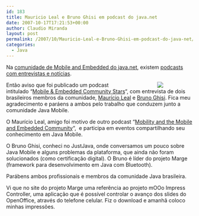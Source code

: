 ```yaml
---
id: 183
title: Mauricio Leal e Bruno Ghisi em podcast do java.net
date: 2007-10-17T17:21:53+00:00
author: Claudio Miranda
layout: post
permalink: /2007/10/Mauricio-Leal-e-Bruno-Ghisi-em-podcast-do-java-net/
categories:
  - Java
---
```

<more>

Na [comunidade de Mobile and Embedded do java.net](https://mobileandembedded.dev.java.net), existem [podcasts com entrevistas e notícias](http://today.java.net/pub/ct/mobileandembedded).&nbsp; 

<img src="http://www.java.net/images/tiles/111-MECP.gif" align="right" border="0" hspace="80" />

Então aviso que foi publicado um podcast intitulado &#8220;[Mobile & Embedded Community Stars](http://today.java.net/pub/a/today/2007/10/16/javamobility-podcast24.html)&#8220;, com entrevista de dois brasileiros membros da comunidade, [Maurício Leal](http://weblogs.java.net/blog/maltron) e [Bruno Ghisi](http://weblogs.java.net/blog/maltron). Fica meu agradecimento e paráens a ambos pelo trabalho que conduzem junto a comunidade Java Mobile.&nbsp; 

</more>

O Maurício Leal, amigo foi motivo de outro podcast &#8220;[Mobility and the Mobile and Embedded Community](http://today.java.net/pub/a/today/2007/07/27/javamobility-podcast13.html)&#8220;,&nbsp; e participa em eventos compartilhando seu conhecimento em Java Mobile.
  
  


O Bruno Ghisi, conheci no JustJava, onde conversamos um pouco sobre Java Mobile e alguns problemas da plataforma, que ainda não foram solucionados (como certificação digital). O Bruno é líder do projeto Marge (framework para desenvolvimento em Java com Bluetooth). 

Parábens ambos profissionais e membros da comunidade Java brasileira. 

Vi que no site do projeto Marge uma referência ao projeto mOOo Impress Controller, uma aplicação que é possível controlar o avanço dos slides do OpenOffice, através do telefone celular. Fiz o download e amanhã coloco minhas impressões.